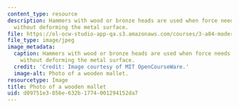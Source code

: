 ```yaml
---
content_type: resource
description: Hammers with wood or bronze heads are used when force needs to be applied
  without deforming the metal surface.
file: https://ol-ocw-studio-app-qa.s3.amazonaws.com/courses/3-a04-modern-blacksmithing-and-physical-metallurgy-fall-2008/d09751e3856e632b1774001294152da7_023.jpg
file_type: image/jpeg
image_metadata:
  caption: Hammers with wood or bronze heads are used when force needs to be applied
    without deforming the metal surface.
  credit: 'Credit: Image courtesy of MIT OpenCourseWare.'
  image-alt: Photo of a wooden mallet.
resourcetype: Image
title: Photo of a wooden mallet
uid: d09751e3-856e-632b-1774-001294152da7
---
```


